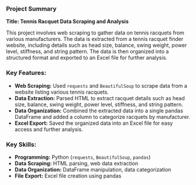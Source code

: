 ### Project Summary

**Title: Tennis Racquet Data Scraping and Analysis**

This project involves web scraping to gather data on tennis racquets from various manufacturers. The data is extracted from a tennis racquet finder website, including details such as head size, balance, swing weight, power level, stiffness, and string pattern. The data is then organized into a structured format and exported to an Excel file for further analysis.

### Key Features:
- **Web Scraping:** Used `requests` and `BeautifulSoup` to scrape data from a website listing various tennis racquets.
- **Data Extraction:** Parsed HTML to extract racquet details such as head size, balance, swing weight, power level, stiffness, and string pattern.
- **Data Organization:** Combined the extracted data into a single pandas DataFrame and added a column to categorize racquets by manufacturer.
- **Excel Export:** Saved the organized data into an Excel file for easy access and further analysis.

### Key Skills:
- **Programming:** Python (`requests`, `BeautifulSoup`, `pandas`)
- **Data Scraping:** HTML parsing, web data extraction
- **Data Organization:** DataFrame manipulation, data categorization
- **File Export:** Excel file creation using pandas
